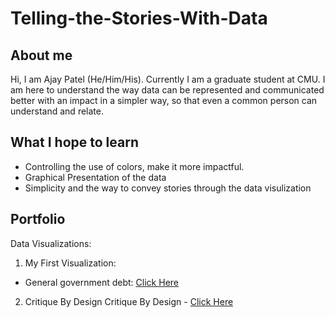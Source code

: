 # Telling-the-Stories-With-Data

## About me
Hi, I am Ajay Patel (He/Him/His). Currently I am a graduate student at CMU. I am here to understand the way data can be represented and communicated better with an impact in a simpler way, so that even a common person can understand and relate.

## What I hope to learn
- Controlling the use of colors, make it more impactful.
- Graphical Presentation of the data
- Simplicity and the way to convey stories through the data visulization

## Portfolio

Data Visualizations: 

1) My First Visualization:
  - General government debt: [Click Here](/dataviz2.md)

2) Critique By Design
  Critique By Design - [Click Here](/CritiqueByDesign.md)
